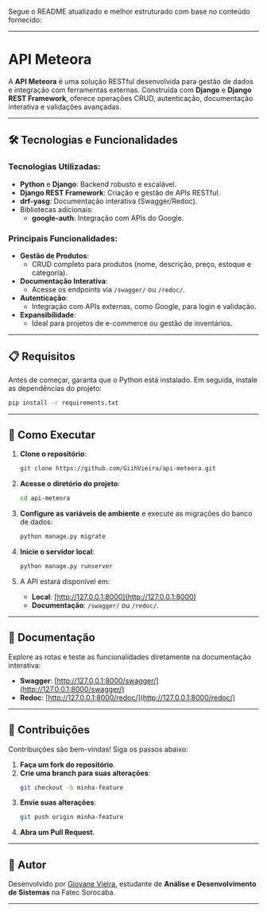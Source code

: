 Segue o README atualizado e melhor estruturado com base no conteúdo fornecido:

---

# API Meteora

A **API Meteora** é uma solução RESTful desenvolvida para gestão de dados e integração com ferramentas externas. Construída com **Django** e **Django REST Framework**, oferece operações CRUD, autenticação, documentação interativa e validações avançadas.

---

## 🛠 Tecnologias e Funcionalidades

### Tecnologias Utilizadas:
- **Python** e **Django**: Backend robusto e escalável.
- **Django REST Framework**: Criação e gestão de APIs RESTful.
- **drf-yasg**: Documentação interativa (Swagger/Redoc).
- Bibliotecas adicionais:
  - **google-auth**: Integração com APIs do Google.

### Principais Funcionalidades:
- **Gestão de Produtos**:
  - CRUD completo para produtos (nome, descrição, preço, estoque e categoria).
- **Documentação Interativa**:
  - Acesse os endpoints via `/swagger/` ou `/redoc/`.
- **Autenticação**:
  - Integração com APIs externas, como Google, para login e validação.
- **Expansibilidade**:
  - Ideal para projetos de e-commerce ou gestão de inventários.

---

## 📋 Requisitos

Antes de começar, garanta que o Python está instalado. Em seguida, instale as dependências do projeto:

```bash
pip install -r requirements.txt
```

---

## 🚀 Como Executar

1. **Clone o repositório**:
   ```bash
   git clone https://github.com/GiihVieira/api-meteora.git
   ```

2. **Acesse o diretório do projeto**:
   ```bash
   cd api-meteora
   ```

3. **Configure as variáveis de ambiente** e execute as migrações do banco de dados:
   ```bash
   python manage.py migrate
   ```

4. **Inicie o servidor local**:
   ```bash
   python manage.py runserver
   ```

5. A API estará disponível em:
   - **Local**: [http://127.0.0.1:8000](http://127.0.0.1:8000)
   - **Documentação**: `/swagger/` ou `/redoc/`.

---

## 📖 Documentação

Explore as rotas e teste as funcionalidades diretamente na documentação interativa:
- **Swagger**: [http://127.0.0.1:8000/swagger/](http://127.0.0.1:8000/swagger/)
- **Redoc**: [http://127.0.0.1:8000/redoc/](http://127.0.0.1:8000/redoc/)

---

## 🤝 Contribuições

Contribuições são bem-vindas! Siga os passos abaixo:

1. **Faça um fork do repositório**.
2. **Crie uma branch para suas alterações**:
   ```bash
   git checkout -b minha-feature
   ```
3. **Envie suas alterações**:
   ```bash
   git push origin minha-feature
   ```
4. **Abra um Pull Request**.

---

## 👤 Autor

Desenvolvido por [Giovane Vieira](https://github.com/GiihVieira), estudante de **Análise e Desenvolvimento de Sistemas** na Fatec Sorocaba.

---
